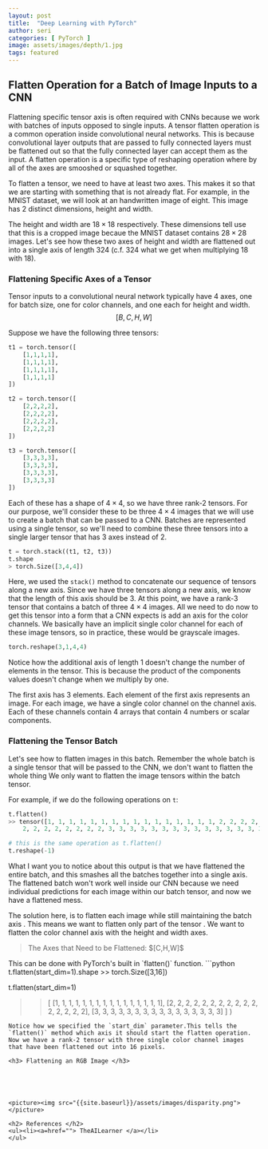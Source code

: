 ```yaml
---
layout: post
title:  "Deep Learning with PyTorch"
author: seri
categories: [ PyTorch ]
image: assets/images/depth/1.jpg
tags: featured
---
```


<h2> Flatten Operation for a Batch of Image Inputs to a CNN 
</h2>
Flattening specific tensor axis is often required with CNNs because we work with batches of inputs opposed to single inputs. A tensor flatten operation is a common operation inside convolutional neural networks. This is because convolutional layer outputs that are passed to fully connected layers must be flattened out so that the fully connected layer can accept them as the input. A flatten operation is a specific type of reshaping operation where by all of the axes are smooshed or squashed together. 

To flatten a tensor, we need to have at least two axes. This makes it so that we are starting with something that is not already flat. For example, in the MNIST dataset, we will look at an handwritten image of eight. This image has 2 distinct dimensions, height and width.

The height and width are $18 \times 18$ respectively. These dimensions tell use that this is a cropped image becaue the MNIST dataset contains $28 \times 28$ images. Let's see how these two axes of height and width are flattened out into a single axis of length 324 (c.f. 324 what we get when multiplying 18 with 18). 

<h3> Flattening Specific Axes of a Tensor </h3>

Tensor inputs to a convolutional neural network typically have 4 axes, one for batch size, one for color channels, and one each for height and width.
$$
[B,C,H,W]
$$

Suppose we have the following three tensors:
```python
t1 = torch.tensor([
    [1,1,1,1],
    [1,1,1,1],
    [1,1,1,1],
    [1,1,1,1]
])

t2 = torch.tensor([
    [2,2,2,2],
    [2,2,2,2],
    [2,2,2,2],
    [2,2,2,2]
])

t3 = torch.tensor([
    [3,3,3,3],
    [3,3,3,3],
    [3,3,3,3],
    [3,3,3,3]
])
```
Each of these has a shape of $4 \times 4$, so we have three rank-2 tensors. For our purpose, we'll consider these to be three $4 \times 4$ images that we will use to create a batch that can be passed to a CNN. Batches are represented using a single tensor, so we'll need to combine these three tensors into a single larger tensor that has 3 axes instead of 2. 

```python
t = torch.stack((t1, t2, t3))
t.shape 
> torch.Size([3,4,4])
```
Here, we used the `stack()` method to concatenate our sequence of tensors along a new axis. Since we have three tensors along a new axis, we know that the length of this axis should be 3. At this point, we have a rank-3 tensor that contains a batch of three $4 \times 4$ images. All we need to do now to get this tensor into a form that a CNN expects is add an axis for the color channels. We basically have an implicit single color channel for each of these image tensors, so in practice, these would be grayscale images. 

```python
torch.reshape(3,1,4,4)
```
Notice how the additional axis of length 1 doesn't change the number of elements in the tensor. This is because the product of the components values doesn't change when we multiply by one.

The first axis has 3 elements. Each element of the first axis represents an image. For each image, we have a single color channel on the channel axis. Each of these channels contain 4 arrays that contain 4 numbers or scalar components.

<h3> Flattening the Tensor Batch </h3>

Let's see how to flatten images in this batch. Remember the whole batch is a single tensor that will be passed to the CNN, <span class="underline"> we don't want to flatten the whole thing </span> We only want to <span class="glow"> flatten the image tensors </span> within the batch tensor. 

For example, if we do the following operations on `t`:
```python
t.flatten() 
>> tensor([1, 1, 1, 1, 1, 1, 1, 1, 1, 1, 1, 1, 1, 1, 1, 1, 2, 2, 2, 2, 2, 2, 2, 2,
    2, 2, 2, 2, 2, 2, 2, 2, 3, 3, 3, 3, 3, 3, 3, 3, 3, 3, 3, 3, 3, 3, 3, 3])

# this is the same operation as t.flatten()
t.reshape(-1)
```
What I want you to notice about this output is that we have flattened the entire batch, and this smashes all the batches together into a single axis. The flattened batch won't work well inside our CNN because we need individual predictions for each image within our batch tensor, and now we have a flattened mess. 

The solution here, is to flatten each image while <span color="blink"> still maintaining the batch axis </span>. This means we want to <span class="underline"> flatten only part of the tensor </span>. We want to flatten the color channel axis with the height and width axes. 

<blockquote> The Axes that Need to be Flattened: $[C,H,W]$ </blockquote>
This can be done with PyTorch's built in `flatten()` function.
```python
t.flatten(start_dim=1).shape
>> torch.Size([3,16])

t.flatten(start_dim=1)
>> [
    [1, 1, 1, 1, 1, 1, 1, 1, 1, 1, 1, 1, 1, 1, 1, 1],
    [2, 2, 2, 2, 2, 2, 2, 2, 2, 2, 2, 2, 2, 2, 2, 2],
    [3, 3, 3, 3, 3, 3, 3, 3, 3, 3, 3, 3, 3, 3, 3, 3]
]
)
```
Notice how we specified the `start_dim` parameter.This tells the `flatten()` method which axis it should start the flatten operation. Now we have a rank-2 tensor with three single color channel images that have been flattened out into 16 pixels.

<h3> Flattening an RGB Image </h3>





<picture><img src="{{site.baseurl}}/assets/images/disparity.png"></picture>

<h2> References </h2>
<ul><li><a=href=""> TheAILearner </a></li>
</ul>

